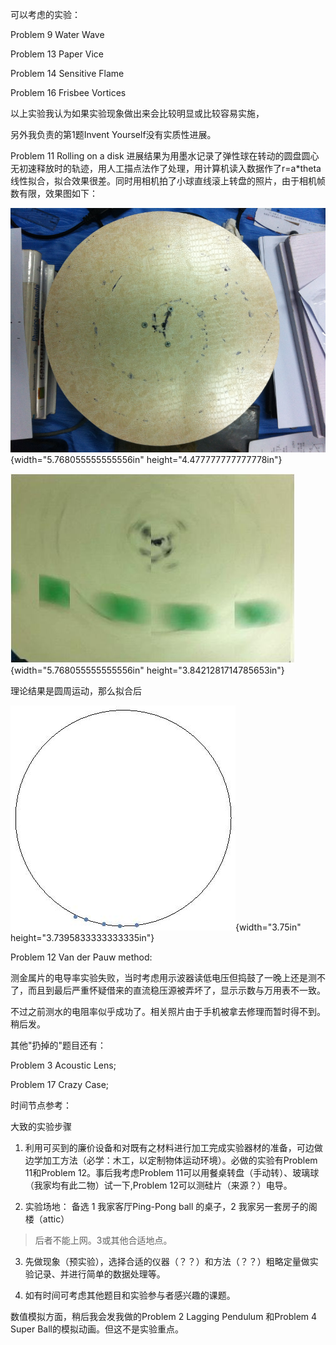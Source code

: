 可以考虑的实验：

Problem 9 Water Wave

Problem 13 Paper Vice

Problem 14 Sensitive Flame

Problem 16 Frisbee Vortices

以上实验我认为如果实验现象做出来会比较明显或比较容易实施，

另外我负责的第1题Invent Yourself没有实质性进展。

Problem 11 Rolling on a disk
进展结果为用墨水记录了弹性球在转动的圆盘圆心无初速释放时的轨迹，用人工描点法作了处理，用计算机读入数据作了r=a\*theta线性拟合，拟合效果很差。同时用相机拍了小球直线滚上转盘的照片，由于相机帧数有限，效果图如下：

![](pandoc_images5/media/image1.png){width="5.768055555555556in"
height="4.477777777777778in"}

![](pandoc_images5/media/image2.jpg){width="5.768055555555556in"
height="3.8421281714785653in"}

理论结果是圆周运动，那么拟合后

![](pandoc_images5/media/image3.jpg){width="3.75in"
height="3.7395833333333335in"}

Problem 12 Van der Pauw method:

测金属片的电导率实验失败，当时考虑用示波器读低电压但捣鼓了一晚上还是测不了，而且到最后严重怀疑借来的直流稳压源被弄坏了，显示示数与万用表不一致。

不过之前测水的电阻率似乎成功了。相关照片由于手机被拿去修理而暂时得不到。稍后发。

其他"扔掉的"题目还有：

Problem 3 Acoustic Lens;

Problem 17 Crazy Case;

时间节点参考：

大致的实验步骤

1.  利用可买到的廉价设备和对既有之材料进行加工完成实验器材的准备，可边做边学加工方法（必学：木工，以定制物体运动环境）。必做的实验有Problem
    11和Problem 12。事后我考虑Problem
    11可以用餐桌转盘（手动转）、玻璃球（我家均有此二物）试一下,Problem
    12可以测硅片（来源？）电导。

2.  实验场地： 备选 1 我家客厅Ping-Pong ball 的桌子，2
    我家另一套房子的阁楼（attic）

> 后者不能上网。3或其他合适地点。

3.  先做现象（预实验），选择合适的仪器（？？）和方法（？？）粗略定量做实验记录、并进行简单的数据处理等。

4.  如有时间可考虑其他题目和实验参与者感兴趣的课题。

数值模拟方面，稍后我会发我做的Problem 2 Lagging Pendulum 和Problem 4
Super Ball的模拟动画。但这不是实验重点。
